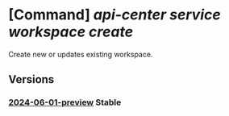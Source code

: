 # [Command] _api-center service workspace create_

Create new or updates existing workspace.

## Versions

### [2024-06-01-preview](/Resources/mgmt-plane/L3N1YnNjcmlwdGlvbnMve30vcmVzb3VyY2Vncm91cHMve30vcHJvdmlkZXJzL21pY3Jvc29mdC5hcGljZW50ZXIvc2VydmljZXMve30vd29ya3NwYWNlcy97fQ==/2024-06-01-preview.xml) **Stable**

<!-- mgmt-plane /subscriptions/{}/resourcegroups/{}/providers/microsoft.apicenter/services/{}/workspaces/{} 2024-06-01-preview -->
